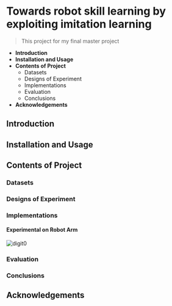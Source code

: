 # Towards robot skill learning by exploiting imitation learning
>  This project for my final master project


- **Introduction**
- **Installation and Usage**
- **Contents of Project**
  - Datasets
  - Designs of Experiment
  - Implementations
  - Evaluation
  - Conclusions
- **Acknowledgements**





## Introduction

## Installation and Usage

## Contents of Project

### Datasets

### Designs of Experiment

### Implementations


#### Experimental on Robot Arm
![digit0](matlab_robot/digit-0/digit-0.gif)


### Evaluation

### Conclusions


## Acknowledgements
